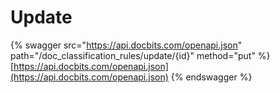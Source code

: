# Update

{% swagger src="https://api.docbits.com/openapi.json" path="/doc_classification_rules/update/{id}" method="put" %}
[https://api.docbits.com/openapi.json](https://api.docbits.com/openapi.json)
{% endswagger %}
